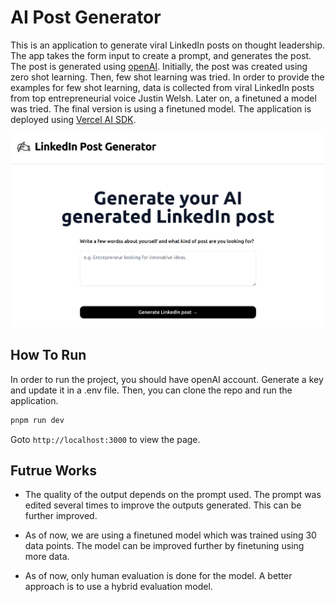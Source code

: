# AI Post Generator

This is an application to generate viral LinkedIn posts on thought leadership. The app takes the form input to create a prompt, and generates the post. The post is generated using [openAI](https://openai.com/api/). Initially, the post was created using zero shot learning. Then, few shot learning was tried. In order to provide the examples for few shot learning, data is collected from viral LinkedIn posts from top entrepreneurial voice  Justin Welsh. Later on, a finetuned a model was tried. The final version is using a finetuned model. The application is deployed using [Vercel AI SDK](https://sdk.vercel.ai/docs).

![alt text][logo]

[logo]: https://github.com/joyceannie/AIPostGenerator/blob/main/public/screenshot.png "Screenshot of the application"

## How To Run
In order to run the project, you should have openAI account. Generate a key and update it in a .env file. Then, you can clone the repo and run the application.

```bash
pnpm run dev
```

Goto `http://localhost:3000` to view the page.

## Futrue Works  

* The quality of the output depends on the prompt used. The prompt was edited several times to improve the outputs generated. This can be further improved.

* As of now, we are using a finetuned model which was trained using 30 data points. The model can be improved further by finetuning using more data.

* As of now, only human evaluation is done for the model. A better approach is to use a hybrid evaluation model.   

